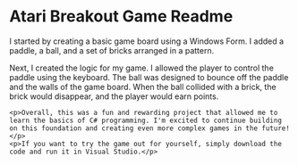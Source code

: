 
<head>
	<title>Atari Breakout Game Readme</title>
</head>
<body>
	<h1>Atari Breakout Game Readme</h1>
	<p>I started by creating a basic game board using a Windows Form. I added a paddle, a ball, and a set of bricks arranged in a pattern.</p>
	<p>Next, I created the logic for my game. I allowed the player to control the paddle using the keyboard. The ball was designed to bounce off the paddle and the walls of the game board. When the ball collided with a brick, the brick would disappear, and the player would earn points.</p>
	
	<p>Overall, this was a fun and rewarding project that allowed me to learn the basics of C# programming. I'm excited to continue building on this foundation and creating even more complex games in the future!</p>
	<p>If you want to try the game out for yourself, simply download the code and run it in Visual Studio.</p>
</body>
